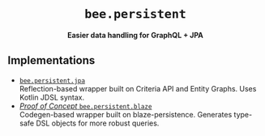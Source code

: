 <div align="center">
  <h1><code>bee.persistent</code></h1>
  <p>
     <strong>Easier data handling for GraphQL + JPA</strong>
  </p>
</div>

## Implementations

* [`bee.persistent.jpa`](./JPA-README.md)      
  Reflection-based wrapper built on Criteria API and Entity Graphs. Uses Kotlin JDSL syntax.
* [*Proof of Concept* `bee.persistent.blaze`](./BLAZE-README.md)      
  Codegen-based wrapper built on blaze-persistence. Generates type-safe DSL objects for more robust queries.

